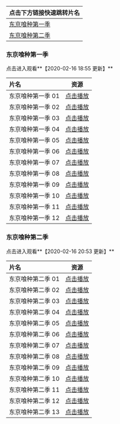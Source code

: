 | **点击下方链接快速跳转片名** |
| ---------------------------- |
| [东京喰种第一季](#东京喰种第一季)       |
| [东京喰种第二季](#东京喰种第二季)       |

### 东京喰种第一季

点击进入观看**【2020-02-16 18:55 更新】**

| 片名              |                             资源                              |
| :---------------- | :-----------------------------------------------------------: |
| 东京喰种第一季 01 | [点击播放](http://zy.zxziyuan-yun.com/share/E9s9VY3f48fnKd1m) |
| 东京喰种第一季 02 | [点击播放](http://zy.zxziyuan-yun.com/share/h233lmc9iolKfgnk) |
| 东京喰种第一季 03 | [点击播放](http://zy.zxziyuan-yun.com/share/bw0NecOpicnJqtJf) |
| 东京喰种第一季 04 | [点击播放](http://zy.zxziyuan-yun.com/share/h5f7MbPwIgix6WHi) |
| 东京喰种第一季 05 | [点击播放](http://zy.zxziyuan-yun.com/share/Nb0VtG6gO9nro66X) |
| 东京喰种第一季 06 | [点击播放](http://zy.zxziyuan-yun.com/share/T2U7csKzD4Pm5ecU) |
| 东京喰种第一季 07 | [点击播放](http://zy.zxziyuan-yun.com/share/5rTlUDEq9sqnjUJ3) |
| 东京喰种第一季 08 | [点击播放](http://zy.zxziyuan-yun.com/share/vifWf52Z0H4scaLn) |
| 东京喰种第一季 09 | [点击播放](http://zy.zxziyuan-yun.com/share/PwbvUSkqEI2Shmgj) |
| 东京喰种第一季 10 | [点击播放](http://zy.zxziyuan-yun.com/share/l66IS2OTj1QNGKlm) |
| 东京喰种第一季 11 | [点击播放](http://zy.zxziyuan-yun.com/share/OUpnRtaGI9n1rRJv) |
| 东京喰种第一季 12 | [点击播放](http://zy.zxziyuan-yun.com/share/lsOYhiV2DwLHHZ9d) |

### 东京喰种第二季

点击进入观看**【2020-02-16 20:53 更新】**

| 片名              |                             资源                              |
| :---------------- | :-----------------------------------------------------------: |
| 东京喰种第二季 01 | [点击播放](http://zy.zxziyuan-yun.com/share/Sa3oxHmKTjVNZnWb) |
| 东京喰种第二季 02 | [点击播放](http://zy.zxziyuan-yun.com/share/qbBc2X2cVVh5eNlS) |
| 东京喰种第二季 03 | [点击播放](http://zy.zxziyuan-yun.com/share/eTNvVcLz5gi6wsgx) |
| 东京喰种第二季 04 | [点击播放](http://zy.zxziyuan-yun.com/share/qkdvWou5lwFLYpTF) |
| 东京喰种第二季 05 | [点击播放](http://zy.zxziyuan-yun.com/share/y8QwrxmtzIoyVPRQ) |
| 东京喰种第二季 06 | [点击播放](http://zy.zxziyuan-yun.com/share/YdrPhpsmevQdmIQU) |
| 东京喰种第二季 07 | [点击播放](http://zy.zxziyuan-yun.com/share/bGNNVuGYXdKPLY9g) |
| 东京喰种第二季 08 | [点击播放](http://zy.zxziyuan-yun.com/share/jBSlgXA3PLCKZXWq) |
| 东京喰种第二季 09 | [点击播放](http://zy.zxziyuan-yun.com/share/XB6pn2SVCOIueqAq) |
| 东京喰种第二季 10 | [点击播放](http://zy.zxziyuan-yun.com/share/hiji0J7pM7CBCTdm) |
| 东京喰种第二季 11 | [点击播放](http://zy.zxziyuan-yun.com/share/IcsjzGEXuCbYnoBX) |
| 东京喰种第二季 12 | [点击播放](http://zy.zxziyuan-yun.com/share/V0SnHmqZKL2WvHDT) |
| 东京喰种第二季 13 | [点击播放](http://zy.zxziyuan-yun.com/share/lv55xgDdkATsmosP) |
